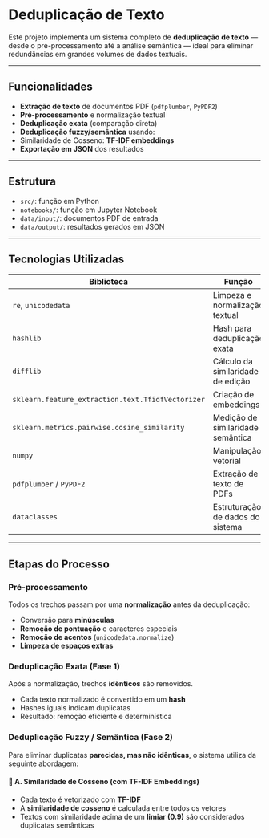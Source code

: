 # Deduplicação de Texto 

Este projeto implementa um sistema completo de **deduplicação de texto** — desde o pré-processamento até a análise semântica — ideal para eliminar redundâncias em grandes volumes de dados textuais.


---

## Funcionalidades

-  **Extração de texto** de documentos PDF (`pdfplumber`, `PyPDF2`)
-  **Pré-processamento** e normalização textual
-  **Deduplicação exata** (comparação direta)
-  **Deduplicação fuzzy/semântica** usando:
  - Similaridade de Cosseno: **TF-IDF embeddings**
-  **Exportação em JSON** dos resultados

---

## Estrutura
- `src/`: função em Python 
- `notebooks/`: função em Jupyter Notebook
- `data/input/`: documentos PDF de entrada
- `data/output/`: resultados gerados em JSON

---

## Tecnologias Utilizadas

| Biblioteca | Função |
|-------------|--------|
| `re`, `unicodedata` | Limpeza e normalização textual |
| `hashlib` | Hash para deduplicação exata |
| `difflib` | Cálculo da similaridade de edição |
| `sklearn.feature_extraction.text.TfidfVectorizer` | Criação de embeddings |
| `sklearn.metrics.pairwise.cosine_similarity` | Medição de similaridade semântica |
| `numpy` | Manipulação vetorial |
| `pdfplumber` / `PyPDF2` | Extração de texto de PDFs |
| `dataclasses` | Estruturação de dados do sistema |

---

## Etapas do Processo

### Pré-processamento

Todos os trechos passam por uma **normalização** antes da deduplicação:

- Conversão para **minúsculas**
- **Remoção de pontuação** e caracteres especiais
- **Remoção de acentos** (`unicodedata.normalize`)
- **Limpeza de espaços extras**


### Deduplicação Exata (Fase 1)

Após a normalização, trechos **idênticos** são removidos.

- Cada texto normalizado é convertido em um **hash**
- Hashes iguais indicam duplicatas
- Resultado: remoção eficiente e determinística

### Deduplicação Fuzzy / Semântica (Fase 2)

Para eliminar duplicatas **parecidas, mas não idênticas**, o sistema utiliza da seguinte abordagem:

#### 🔹 A. Similaridade de Cosseno (com TF-IDF Embeddings)

- Cada texto é vetorizado com **TF-IDF**  
- A **similaridade de cosseno** é calculada entre todos os vetores  
- Textos com similaridade acima de um **limiar (0.9)** são considerados duplicatas semânticas

